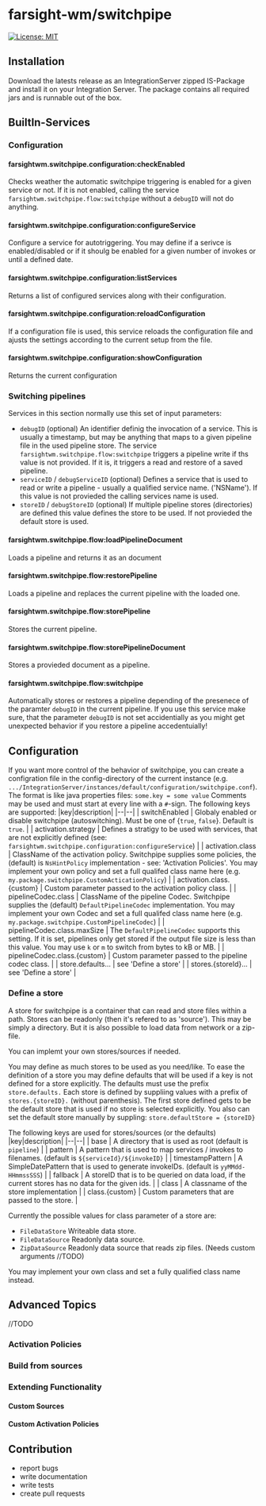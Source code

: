 # farsight-wm/switchpipe
[![License: MIT](https://img.shields.io/badge/License-MIT-silver.svg)](https://opensource.org/licenses/MIT)
## Installation
Download the latests release as an IntegrationServer zipped IS-Package and install it on your Integration Server. The package contains all required jars and is runnable out of the box.

## BuiltIn-Services
### Configuration
#### farsightwm.switchpipe.configuration:checkEnabled
Checks weather the automatic switchpipe triggering is enabled for a given service or not. If it is not enabled, calling the service `farsightwm.switchpipe.flow:switchpipe` without a `debugID` will not do anything.
#### farsightwm.switchpipe.configuration:configureService
Configure a service for autotriggering. You may define if a serivce is enabled/disabled or if it shoulg be enabled for a given number of invokes or until a defined date.
#### farsightwm.switchpipe.configuration:listServices
Returns a list of configured services along with their configuration.
#### farsightwm.switchpipe.configuration:reloadConfiguration
If a configuration file is used, this service reloads the configuration file and ajusts the settings according to the current setup from the file.
#### farsightwm.switchpipe.configuration:showConfiguration
Returns the current configuration
### Switching pipelines
Services in this section normally use this set of input parameters:
 * `debugID` (optional)
   An identifier definig the invocation of a service. This is usually a timestamp, but may be anything that maps to a given pipeline file in the used pipeline store.
   The service `farsightwm.switchpipe.flow:switchpipe` triggers a pipeline write if ths value is not provided. If it is, it triggers a read and restore of a saved pipeline.
  * `serviceID` / `debugServiceID`  (optional)
  Defines a service that is used to read or write a pipeline - usually a qualified service name. ('NSName'). If this value is not provieded the calling services name is used.
 * `storeID` / `debugStoreID` (optional)
 If multiple pipeline stores (directories) are defined this value defines the store to be used. If not provieded the default store is used.

#### farsightwm.switchpipe.flow:loadPipelineDocument
Loads a pipeline and returns it as an document
#### farsightwm.switchpipe.flow:restorePipeline
Loads a pipeline and replaces the current pipeline with the loaded one.
#### farsightwm.switchpipe.flow:storePipeline
Stores the current pipeline.
#### farsightwm.switchpipe.flow:storePipelineDocument
Stores a provieded document as a pipeline.
#### farsightwm.switchpipe.flow:switchpipe
Automatically stores or restores a pipeline depending of the presenece of the paramter `debugID` in the current pipeline.
If you use this service make sure, that the parameter `debugID` is not set accidentially as you might get unexpected behavior if you restore a pipeline accedentuially!

## Configuration
If you want more control of the behavior of switchpipe, you can create a configration file in the config-directory of the current instance (e.g. `.../IntegrationServer/instances/default/configuration/switchpipe.conf`).
The format is like java properties files: `some.key = some value`
Comments may be used and must start at every line with a `#`-sign.
The following keys are supported:
|key|description|
|--|--|
| switchEnabled | Globaly enabled or disable switchpipe (autoswitching). Must be one of {`true`, `false`}. Default is `true`. |
| activation.strategy | Defines a stratigy to be used with services, that are not explicitly defined (see: `farsightwm.switchpipe.configuration:configureService`) |
| activation.class | ClassName of the activation policy. Switchpipe supplies some policies, the (default) is `NsHintPolicy` implementation - see: 'Activation Policies'. You may implement your own policy and set a full qualifed class name here (e.g. `my.package.switchpipe.CustomActicationPolicy`) |
| activation.class.{custom} | Custom parameter passed to the activation policy class. |
| pipelineCodec.class | ClassName of the pipeline Codec. Switchpipe supplies the (default) `DefaultPipelineCodec` implementation. You may implement your own Codec and set a full qualifed class name here (e.g. `my.package.switchpipe.CustomPipelineCodec`) |
| pipelineCodec.class.maxSize | The `DefaultPipelineCodec` supports this setting. If it is set, pipelines only get stored if the output file size is less than this value. You may use `k` or `m` to switch from bytes to kB or MB. |
| pipelineCodec.class.{custom} | Custom parameter passed to the pipeline codec class. |
| store.defaults... | see 'Define a store' |
| stores.{storeId}... | see 'Define a store' |

### Define a store
A store for switchpipe is a container that can read and store files within a path. Stores can be readonly (then it's refered to as 'source'). This may be simply a directory. But it is also possible to load data from network or a zip-file.

You can implemt your own stores/sources if needed.

You may define as much stores to be used as you need/like. To ease the definition of a store you may define defaults that will be used if a key is not defined for a store explicitly.
The defaults must use the prefix `store.defaults.` Each store is defined by suppliing values with a prefix of `stores.{storeID}.` (without parenthesis).
The first store defined gets to be the default store that is used if no store is selected explicitly. You also can set the default store manually by suppling:
`store.defaultStore = {storeID}`

The following keys are used for stores/sources (or the defaults)
|key|description|
|--|--|
| base | A directory that is used as root (default is `pipeline`) |
| pattern | A pattern that is used to map services / invokes to filenames. (default is `${serviceId}/${invokeID}` |
| timestampPattern | A SimpleDatePattern that is used to generate invokeIDs. (default is `yyMMdd-HHmmssSSS`) |
| fallback | A storeID that is to be queried on data load, if the current stores has no data for the given ids. |
| class | A classname of the store implementation |
| class.{custom} | Custom parameters that are passed to the store. |

Currently the possible values for class parameter of a store are:
 * `FileDataStore`
 Writeable data store.
 * `FileDataSource`
 Readonly data source.
 * `ZipDataSource`
 Readonly data source that reads zip files. (Needs custom arguments //TODO)

You may implement your own class and set a fully qualified class name instead.

## Advanced Topics

//TODO

### Activation Policies

### Build from sources

### Extending Functionality

#### Custom Sources

#### Custom Activation Policies

## Contribution

 * report bugs
 * write documentation
 * write tests
 * create pull requests
